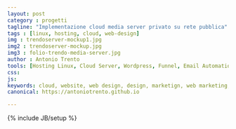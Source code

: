 ```yaml
---
layout: post
category : progetti
tagline: "Implementazione cloud media server privato su rete pubblica"
tags : [linux, hosting, cloud, web-design]
img : trendoserver-mockup1.jpg
img2 : trendoserver-mockup.jpg
img3 : folio-trendo-media-server.jpg
author : Antonio Trento
tools: [Hosting Linux, Cloud Server, Wordpress, Funnel, Email Automation]
css: 
js: 
keywords: cloud, website, web design, design, marketign, web marketing, linux, server
canonical: https://antoniotrento.github.io

---
```

{% include JB/setup %}
<!--more-->
